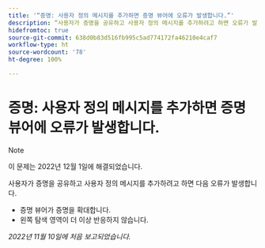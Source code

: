 ```yaml
---
title: '“증명: 사용자 정의 메시지를 추가하면 증명 뷰어에 오류가 발생합니다.”'
description: “사용자가 증명을 공유하고 사용자 정의 메시지를 추가하려고 하면 오류가 발생합니다.”
hidefromtoc: true
source-git-commit: 638d0b83d516fb995c5ad774172fa46210e4caf7
workflow-type: ht
source-wordcount: '78'
ht-degree: 100%

---
```



# 증명: 사용자 정의 메시지를 추가하면 증명 뷰어에 오류가 발생합니다.

<!--This is on both the WF and WFP TOCs-->

>[!NOTE]
>
>이 문제는 2022년 12월 1일에 해결되었습니다.

사용자가 증명을 공유하고 사용자 정의 메시지를 추가하려고 하면 다음 오류가 발생합니다.

* 증명 뷰어가 증명을 확대합니다.
* 왼쪽 탐색 영역이 더 이상 반응하지 않습니다.

_2022년 11월 10일에 처음 보고되었습니다._


